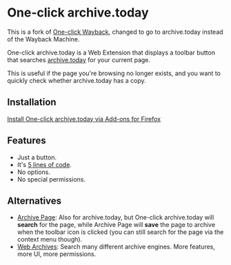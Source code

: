 # One-click archive.today

This is a fork of [One-click Wayback](https://addons.mozilla.org/en-US/firefox/addon/one-click-wayback/), changed to go to archive.today instead of the Wayback Machine.

One-click archive.today is a Web Extension that displays a toolbar button that searches [archive.today](https://archive.today) for your current page.

This is useful if the page you're browsing no longer exists, and you want to quickly check whether archive.today has a copy.

## Installation

[Install One-click archive.today via Add-ons for Firefox](https://addons.mozilla.org/en-US/firefox/addon/one-click-archive-today/)

## Features

* Just a button.
* It's [5 lines of code](background.js).
* No options.
* No special permissions.

## Alternatives

* [Archive Page](https://addons.mozilla.org/en-US/firefox/addon/archive-page/): Also for archive.today, but One-click archive.today will **search** for the page, while Archive Page will **save** the page to archive when the toolbar icon is clicked (you can still search for the page via the context menu though).
* [Web Archives](https://github.com/dessant/web-archives): Search many different archive engines. More features, more UI, more permissions.
